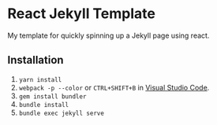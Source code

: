 # React Jekyll Template

My template for quickly spinning up a Jekyll page using react.

## Installation
1. `yarn install`
2. `webpack -p --color` or `CTRL+SHIFT+B` in [Visual Studio Code](https://code.visualstudio.com/).
3. `gem install bundler`
4. `bundle install`
5. `bundle exec jekyll serve`
